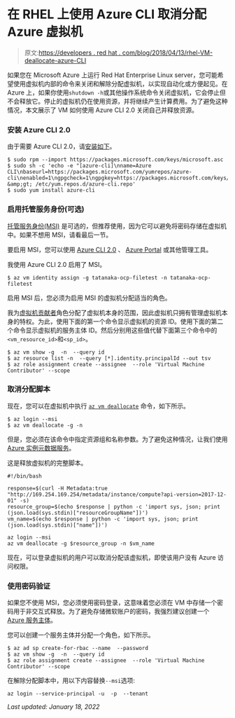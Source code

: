 # 在 RHEL 上使用 Azure CLI 取消分配 Azure 虚拟机

> 原文:[https://developers . red hat . com/blog/2018/04/13/rhel-VM-deallocate-azure-CLI](https://developers.redhat.com/blog/2018/04/13/rhel-vm-deallocate-azure-cli)

如果您在 Microsoft Azure 上运行 Red Hat Enterprise Linux server，您可能希望使用虚拟机内部的命令来关闭和解除分配虚拟机，以实现自动化或方便起见。在 Azure 上，如果你使用`shutdown -h`或其他操作系统命令关闭虚拟机，它会停止但不会释放它。停止的虚拟机仍在使用资源，并将继续产生计算费用。为了避免这种情况，本文展示了 VM 如何使用 Azure CLI 2.0 关闭自己并释放资源。

### 安装 Azure CLI 2.0

由于需要 Azure CLI 2.0，请[安装如下](https://docs.microsoft.com/en-us/cli/azure/install-azure-cli-yum?view=azure-cli-latest)。

```
$ sudo rpm --import https://packages.microsoft.com/keys/microsoft.asc
$ sudo sh -c 'echo -e "[azure-cli]\nname=Azure CLI\nbaseurl=https://packages.microsoft.com/yumrepos/azure-cli\nenabled=1\ngpgcheck=1\ngpgkey=https://packages.microsoft.com/keys/microsoft.asc" &amp;gt; /etc/yum.repos.d/azure-cli.repo'
$ sudo yum install azure-cli
```

### 启用托管服务身份(可选)

[托管服务身份(MSI)](https://docs.microsoft.com/en-us/azure/active-directory/managed-service-identity/overview) 是可选的，但推荐使用，因为它可以避免将密码存储在虚拟机中。如果不想用 MSI，请看最后一节。

要启用 MSI，您可以使用 [Azure CLI 2.0](https://docs.microsoft.com/en-us/azure/active-directory/managed-service-identity/qs-configure-cli-windows-vm#enable-msi-on-an-existing-azure-vm) 、 [Azure Portal](https://docs.microsoft.com/en-us/azure/active-directory/managed-service-identity/qs-configure-portal-windows-vm) 或其他管理工具。

我使用 Azure CLI 2.0 启用了 MSI。

```
$ az vm identity assign -g tatanaka-ocp-filetest -n tatanaka-ocp-filetest
```

启用 MSI 后，您必须为启用 MSI 的虚拟机分配适当的角色。

我为[虚拟机贡献者](https://docs.microsoft.com/en-us/azure/active-directory/role-based-access-built-in-roles#virtual-machine-contributor)角色分配了虚拟机本身的范围，因此虚拟机只拥有管理虚拟机本身的特权。为此，使用下面的第一个命令显示虚拟机的资源 ID。使用下面的第二个命令显示虚拟机的服务主体 ID。然后分别用这些值代替下面第三个命令中的`<vm_resource_id>`和`<sp_id>`。

```
$ az vm show -g  -n  --query id
$ az resource list -n  --query [*].identity.principalId --out tsv
$ az role assignment create --assignee  --role 'Virtual Machine Contributor' --scope
```

### 取消分配脚本

现在，您可以在虚拟机中执行 [`az vm deallocate`](https://docs.microsoft.com/ja-jp/cli/azure/vm?view=azure-cli-latest#az-vm-deallocate) 命令，如下所示。

```
$ az login --msi
$ az vm deallocate -g -n
```

但是，您必须在该命令中指定资源组和名称参数。为了避免这种情况，让我们使用 [Azure 实例元数据服务](https://docs.microsoft.com/en-us/azure/virtual-machines/windows/instance-metadata-service)。

这是释放虚拟机的完整脚本。

```
#!/bin/bash

response=$(curl -H Metadata:true "http://169.254.169.254/metadata/instance/compute?api-version=2017-12-01" -s)
resource_group=$(echo $response | python -c 'import sys, json; print (json.load(sys.stdin)["resourceGroupName"])')
vm_name=$(echo $response | python -c 'import sys, json; print (json.load(sys.stdin)["name"])')

az login --msi
az vm deallocate -g $resource_group -n $vm_name
```

现在，可以登录虚拟机的用户可以取消分配该虚拟机，即使该用户没有 Azure 访问权限。

### 使用密码验证

如果您不使用 MSI，您必须使用密码登录，这意味着您必须在 VM 中存储一个密码用于非交互式释放。为了避免存储微软账户的密码，我强烈建议创建一个 [Azure 服务主体](https://docs.microsoft.com/en-us/cli/azure/create-an-azure-service-principal-azure-cli?view=azure-cli-latest)。

您可以创建一个服务主体并分配一个角色，如下所示。

```
$ az ad sp create-for-rbac --name  --password 
$ az vm show -g  -n  --query id
$ az role assignment create --assignee  --role 'Virtual Machine Contributor' --scope
```

在解除分配脚本中，用以下内容替换`--msi`选项:

```
az login --service-principal -u  -p  --tenant
```

*Last updated: January 18, 2022*